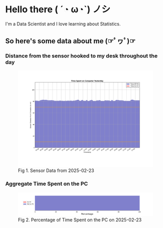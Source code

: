 
# Hello there ( ´◔ ω◔`) ノシ

I'm a Data Scientist and I love learning about Statistics.

## So here's some data about me (☞ﾟヮﾟ)☞


### Distance from the sensor hooked to my desk throughout the day
<figure>
  <picture>
    <source media="(prefers-color-scheme: dark)" srcset="Pi/readme/graphs/lineplot/dark-plot-2025-02-23.png">
    <source media="(prefers-color-scheme: light)" srcset="Pi/readme/graphs/lineplot/light-plot-2025-02-23.png">
    <img alt="Shows a black logo in light color mode and a white one in dark color mode." src="Pi/readme/graphs/lineplot/light-plot-2025-02-23.png">
  </picture>
  <figcaption>Fig 1. Sensor Data from 2025-02-23</figcaption>
</figure>



### Aggregate Time Spent on the PC
<figure>
  <picture>
    <source media="(prefers-color-scheme: dark)" srcset="Pi/readme/graphs/barplot/dark-plot-2025-02-23.png">
    <source media="(prefers-color-scheme: light)" srcset="Pi/readme/graphs/barplot/light-plot-2025-02-23.png">
    <img alt="Shows a black logo in light color mode and a white one in dark color mode." src="Pi/readme/graphs/barplot/light-plot-2025-02-23.png">
  </picture>
  <figcaption>Fig 2. Percentage of Time Spent on the PC on 2025-02-23</figcaption>
</figure>
